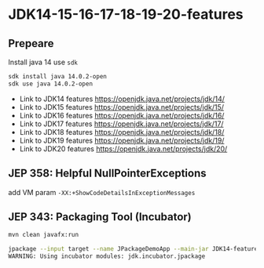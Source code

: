 # JDK14-15-16-17-18-19-20-features

## Prepeare

Install java 14 use `sdk`

```bash
sdk install java 14.0.2-open
sdk use java 14.0.2-open
```

* Link to JDK14 features https://openjdk.java.net/projects/jdk/14/
* Link to JDK15 features https://openjdk.java.net/projects/jdk/15/
* Link to JDK16 features https://openjdk.java.net/projects/jdk/16/
* Link to JDK17 features https://openjdk.java.net/projects/jdk/17/
* Link to JDK18 features https://openjdk.java.net/projects/jdk/18/
* Link to JDK19 features https://openjdk.java.net/projects/jdk/19/
* Link to JDK20 features https://openjdk.java.net/projects/jdk/20/

## JEP 358: Helpful NullPointerExceptions

add VM param `-XX:+ShowCodeDetailsInExceptionMessages`


## JEP 343: Packaging Tool (Incubator)

```bash
mvn clean javafx:run
```

```bash
jpackage --input target --name JPackageDemoApp --main-jar JDK14-features-0.0.1-SNAPSHOT-jar-with-dependencies.jar --main-class n04_jep343_Packaging_Tool_Incubator.App --type dmg --java-options '--enable-preview'
WARNING: Using incubator modules: jdk.incubator.jpackage
```
